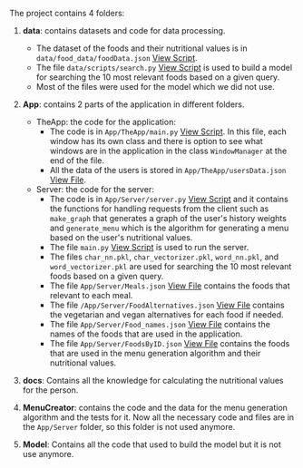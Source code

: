 The project contains 4 folders:

1. **data**: contains datasets and code for data processing.
    * The dataset of the foods and their nutritional values is in `data/food_data/foodData.json`
    [View Script](./data/food_data/foodData.json).
    * The file `data/scripts/search.py` [View Script](./data/scripts/search.py) is used to build a model for searching the 10 most relevant foods based on a given query.
    * Most of the files were used for the model which we did not use.

2. **App**: contains 2 parts of the application in different folders.
    * TheApp: the code for the application:
        * The code is in `App/TheApp/main.py` [View Script](./App/TheApp/main.py).
        In this file, each window has its own class and there is option to see what windows are in the application in the class `WindowManager` at the end of the file.
        * All the data of the users is stored in `App/TheApp/usersData.json` [View File](./App/TheApp/usersData.json).
    * Server: the code for the server:
        * The code is in `App/Server/server.py` [View Script](./App/Server/server.py) and it contains the functions for handling requests from the client such as `make_graph` that generates a graph of the user's history weights and `generate_menu` which is the algorithm for generating a menu based on the user's nutritional values.
        * The file `main.py` [View Script](./App/Server/main.py) is used to run the server.
        * The files `char_nn.pkl`, `char_vectorizer.pkl`, `word_nn.pkl`, and `word_vectorizer.pkl` are used for searching the 10 most relevant foods based on a given query.
        * The file `App/Server/Meals.json` [View File](./App/Server/Meals.json) contains the foods that relevant to each meal.
        * The file `/App/Server/FoodAlternatives.json` [View File](./App/Server/FoodAlternatives.json) contains the vegetarian and vegan alternatives for each food if needed.
        * The file `App/Server/Food_names.json` [View File](./App/Server/Food_names.json) contains the names of the foods that are used in the application.
        * The file `App/Server/FoodsByID.json` [View File](./App/Server/FoodsByID.json) contains the foods that are used in the menu generation algorithm and their nutritional values.
3. **docs**: Contains all the knowledge for calculating the nutritional values for the person.

4. **MenuCreator**: contains the code and the data for the menu generation algorithm and the tests for it.
    Now all the necessary code and files are in the `App/Server` folder, so this folder is not used anymore.

5. **Model**: Contains all the code that used to build the model but it is not use anymore.
    